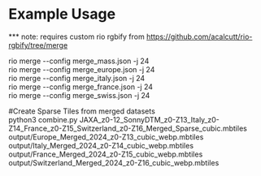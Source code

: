 # Example Usage
*** note: requires custom rio rgbify from https://github.com/acalcutt/rio-rgbify/tree/merge

rio merge --config merge_mass.json -j 24  
rio merge --config merge_europe.json -j 24  
rio merge --config merge_italy.json -j 24  
rio merge --config merge_france.json -j 24  
rio merge --config merge_swiss.json -j 24  

#Create Sparse Tiles from merged datasets  
python3 combine.py JAXA_z0-12_SonnyDTM_z0-Z13_Italy_z0-Z14_France_z0-Z15_Switzerland_z0-Z16_Merged_Sparse_cubic.mbtiles output/Europe_Merged_2024_z0-Z13_cubic_webp.mbtiles output/Italy_Merged_2024_z0-Z14_cubic_webp.mbtiles output/France_Merged_2024_z0-Z15_cubic_webp.mbtiles output/Switzerland_Merged_2024_z0-Z16_cubic_webp.mbtiles
